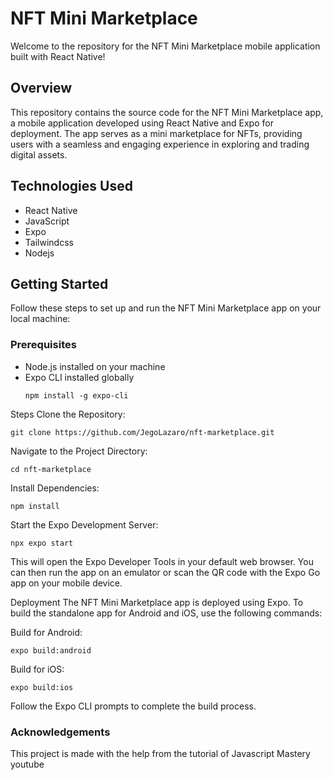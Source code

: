 # NFT Mini Marketplace

Welcome to the repository for the NFT Mini Marketplace mobile application built with React Native!

## Overview

This repository contains the source code for the NFT Mini Marketplace app, a mobile application developed using React Native and Expo for deployment. The app serves as a mini marketplace for NFTs, providing users with a seamless and engaging experience in exploring and trading digital assets.

## Technologies Used
- React Native
- JavaScript
- Expo
- Tailwindcss
- Nodejs

## Getting Started

Follow these steps to set up and run the NFT Mini Marketplace app on your local machine:

### Prerequisites

- Node.js installed on your machine
- Expo CLI installed globally
  ```
  npm install -g expo-cli
  ```
  
Steps
Clone the Repository:

```
git clone https://github.com/JegoLazaro/nft-marketplace.git
```
Navigate to the Project Directory:

```
cd nft-marketplace
```
Install Dependencies:

```
npm install
```
Start the Expo Development Server:

```
npx expo start
```
This will open the Expo Developer Tools in your default web browser. You can then run the app on an emulator or scan the QR code with the Expo Go app on your mobile device.

Deployment
The NFT Mini Marketplace app is deployed using Expo. To build the standalone app for Android and iOS, use the following commands:

Build for Android:

```
expo build:android
```
Build for iOS:

```
expo build:ios
```
Follow the Expo CLI prompts to complete the build process.

### Acknowledgements
This project is made with the help from the tutorial of Javascript Mastery youtube
